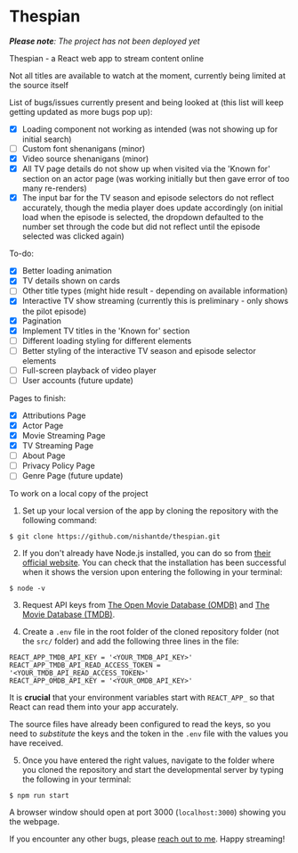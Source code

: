 # Thespian

***Please note**: The project has not been deployed yet*

Thespian - a React web app to stream content online

Not all titles are available to watch at the moment, currently being limited at the source itself

List of bugs/issues currently present and being looked at (this list will keep getting updated as more bugs pop up):
- [x] Loading component not working as intended (was not showing up for initial search)
- [ ] Custom font shenanigans (minor)
- [x] Video source shenanigans (minor)
- [x] All TV page details do not show up when visited via the 'Known for' section on an actor page (was working initially but then gave error of too many re-renders)
- [x] The input bar for the TV season and episode selectors do not reflect accurately, though the media player does update accordingly (on initial load when the episode is selected, the dropdown defaulted to the number set through the code but did not reflect until the episode selected was clicked again)

To-do:
- [x] Better loading animation
- [x] TV details shown on cards
- [ ] Other title types (might hide result - depending on available information)
- [x] Interactive TV show streaming (currently this is preliminary - only shows the pilot episode)
- [x] Pagination
- [x] Implement TV titles in the 'Known for' section
- [ ] Different loading styling for different elements
- [ ] Better styling of the interactive TV season and episode selector elements
- [ ] Full-screen playback of video player
- [ ] User accounts (future update)

Pages to finish:
- [x] Attributions Page
- [x] Actor Page
- [x] Movie Streaming Page
- [x] TV Streaming Page
- [ ] About Page
- [ ] Privacy Policy Page
- [ ] Genre Page (future update)

To work on a local copy of the project 

1. Set up your local version of the app by cloning the repository with the following command:

```
$ git clone https://github.com/nishantde/thespian.git
```

2. If you don't already have Node.js installed, you can do so from [their official website](https://nodejs.org/en/learn/getting-started/how-to-install-nodejs). You can check that the installation has been successful when it shows the version upon entering the following in your terminal:

```
$ node -v
```

3. Request API keys from [The Open Movie Database (OMDB)](https://www.omdbapi.com/) and [The Movie Database (TMDB)](https://www.themoviedb.org/).

4. Create a ```.env``` file in the root folder of the cloned repository folder (not the ```src/``` folder) and add the following three lines in the file:

```
REACT_APP_TMDB_API_KEY = '<YOUR_TMDB_API_KEY>'
REACT_APP_TMDB_API_READ_ACCESS_TOKEN = '<YOUR_TMDB_API_READ_ACCESS_TOKEN>'
REACT_APP_OMDB_API_KEY = '<YOUR_OMDB_API_KEY>'
```

It is **crucial** that your environment variables start with ```REACT_APP_``` so that React can read them into your app accurately.

The source files have already been configured to read the keys, so you need to *substitute* the keys and the token in the ```.env``` file with the values you have received.

5. Once you have entered the right values, navigate to the folder where you cloned the repository and start the developmental server by typing the following in your terminal:

```
$ npm run start
```

A browser window should open at port 3000 (```localhost:3000```) showing you the webpage.

If you encounter any other bugs, please [reach out to me](https://nishant.work/contact-me). Happy streaming!